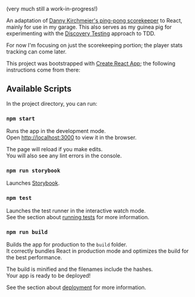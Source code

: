 (very much still a work-in-progress!)

An adaptation of [Danny Kirchmeier's ping-pong scorekeeper](https://github.com/danthegoodman/pingpong) to React,
mainly for use in my garage. This also serves as my guinea pig for experimenting with the
[Discovery Testing](https://github.com/testdouble/contributing-tests/wiki/Discovery-Testing) approach to TDD.

For now I'm focusing on just the scorekeeping portion; the player stats tracking can come later.

This project was bootstrapped with [Create React App](https://github.com/facebook/create-react-app);
the following instructions come from there:

## Available Scripts

In the project directory, you can run:

### `npm start`

Runs the app in the development mode.<br />
Open [http://localhost:3000](http://localhost:3000) to view it in the browser.

The page will reload if you make edits.<br />
You will also see any lint errors in the console.

### `npm run storybook`

Launches [Storybook](https://storybook.js.org/).

### `npm test`

Launches the test runner in the interactive watch mode.<br />
See the section about [running tests](https://facebook.github.io/create-react-app/docs/running-tests) for more information.

### `npm run build`

Builds the app for production to the `build` folder.<br />
It correctly bundles React in production mode and optimizes the build for the best performance.

The build is minified and the filenames include the hashes.<br />
Your app is ready to be deployed!

See the section about [deployment](https://facebook.github.io/create-react-app/docs/deployment) for more information.
